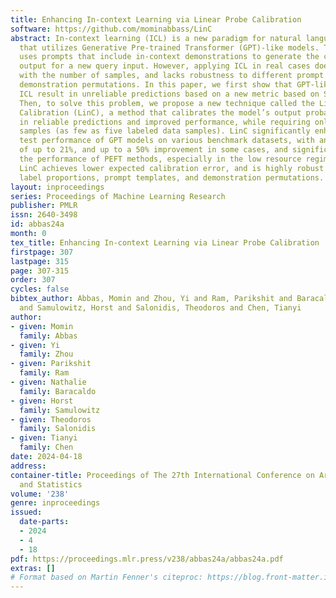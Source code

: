 ```yaml
---
title: Enhancing In-context Learning via Linear Probe Calibration
software: https://github.com/mominabbass/LinC
abstract: In-context learning (ICL) is a new paradigm for natural language processing
  that utilizes Generative Pre-trained Transformer (GPT)-like models. This approach
  uses prompts that include in-context demonstrations to generate the corresponding
  output for a new query input. However, applying ICL in real cases does not scale
  with the number of samples, and lacks robustness to different prompt templates and
  demonstration permutations. In this paper, we first show that GPT-like models using
  ICL result in unreliable predictions based on a new metric based on Shannon entropy.
  Then, to solve this problem, we propose a new technique called the Linear Probe
  Calibration (LinC), a method that calibrates the model’s output probabilities, resulting
  in reliable predictions and improved performance, while requiring only minimal additional
  samples (as few as five labeled data samples). LinC significantly enhances the ICL
  test performance of GPT models on various benchmark datasets, with an average improvement
  of up to 21%, and up to a 50% improvement in some cases, and significantly boosts
  the performance of PEFT methods, especially in the low resource regime. Moreover,
  LinC achieves lower expected calibration error, and is highly robust to varying
  label proportions, prompt templates, and demonstration permutations.
layout: inproceedings
series: Proceedings of Machine Learning Research
publisher: PMLR
issn: 2640-3498
id: abbas24a
month: 0
tex_title: Enhancing In-context Learning via Linear Probe Calibration
firstpage: 307
lastpage: 315
page: 307-315
order: 307
cycles: false
bibtex_author: Abbas, Momin and Zhou, Yi and Ram, Parikshit and Baracaldo, Nathalie
  and Samulowitz, Horst and Salonidis, Theodoros and Chen, Tianyi
author:
- given: Momin
  family: Abbas
- given: Yi
  family: Zhou
- given: Parikshit
  family: Ram
- given: Nathalie
  family: Baracaldo
- given: Horst
  family: Samulowitz
- given: Theodoros
  family: Salonidis
- given: Tianyi
  family: Chen
date: 2024-04-18
address:
container-title: Proceedings of The 27th International Conference on Artificial Intelligence
  and Statistics
volume: '238'
genre: inproceedings
issued:
  date-parts:
  - 2024
  - 4
  - 18
pdf: https://proceedings.mlr.press/v238/abbas24a/abbas24a.pdf
extras: []
# Format based on Martin Fenner's citeproc: https://blog.front-matter.io/posts/citeproc-yaml-for-bibliographies/
---
```

